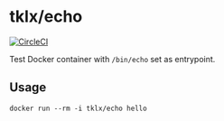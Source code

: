 # tklx/echo
[![CircleCI](https://circleci.com/gh/tklx/echo.svg?style=shield)](https://circleci.com/gh/tklx/echo)

Test Docker container with ``/bin/echo`` set as entrypoint.

## Usage

```console
docker run --rm -i tklx/echo hello
```

